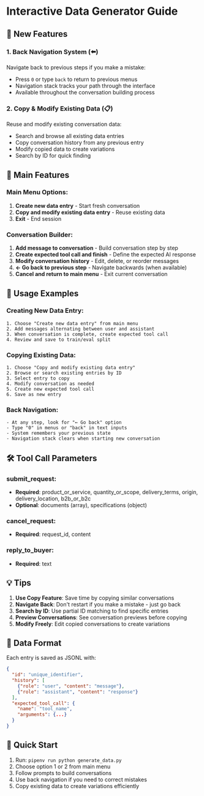 # Interactive Data Generator Guide

## 🚀 New Features

### 1. Back Navigation System (⬅️)
Navigate back to previous steps if you make a mistake:
- Press `0` or type `back` to return to previous menus
- Navigation stack tracks your path through the interface
- Available throughout the conversation building process

### 2. Copy & Modify Existing Data (📋)
Reuse and modify existing conversation data:
- Search and browse all existing data entries
- Copy conversation history from any previous entry
- Modify copied data to create variations
- Search by ID for quick finding

## 🎯 Main Features

### Main Menu Options:
1. **Create new data entry** - Start fresh conversation
2. **Copy and modify existing data entry** - Reuse existing data
3. **Exit** - End session

### Conversation Builder:
1. **Add message to conversation** - Build conversation step by step
2. **Create expected tool call and finish** - Define the expected AI response
3. **Modify conversation history** - Edit, delete, or reorder messages
4. **← Go back to previous step** - Navigate backwards (when available)
5. **Cancel and return to main menu** - Exit current conversation

## 📝 Usage Examples

### Creating New Data Entry:
```
1. Choose "Create new data entry" from main menu
2. Add messages alternating between user and assistant
3. When conversation is complete, create expected tool call
4. Review and save to train/eval split
```

### Copying Existing Data:
```
1. Choose "Copy and modify existing data entry"
2. Browse or search existing entries by ID
3. Select entry to copy
4. Modify conversation as needed
5. Create new expected tool call
6. Save as new entry
```

### Back Navigation:
```
- At any step, look for "← Go back" option
- Type "0" in menus or "back" in text inputs
- System remembers your previous state
- Navigation stack clears when starting new conversation
```

## 🛠️ Tool Call Parameters

### submit_request:
- **Required**: product_or_service, quantity_or_scope, delivery_terms, origin, delivery_location, b2b_or_b2c
- **Optional**: documents (array), specifications (object)

### cancel_request:
- **Required**: request_id, content

### reply_to_buyer:
- **Required**: text

## 💡 Tips

1. **Use Copy Feature**: Save time by copying similar conversations
2. **Navigate Back**: Don't restart if you make a mistake - just go back
3. **Search by ID**: Use partial ID matching to find specific entries
4. **Preview Conversations**: See conversation previews before copying
5. **Modify Freely**: Edit copied conversations to create variations

## 🎨 Data Format

Each entry is saved as JSONL with:
```json
{
  "id": "unique_identifier", 
  "history": [
    {"role": "user", "content": "message"},
    {"role": "assistant", "content": "response"}
  ],
  "expected_tool_call": {
    "name": "tool_name",
    "arguments": {...}
  }
}
```

## 🏃 Quick Start

1. Run: `pipenv run python generate_data.py`
2. Choose option 1 or 2 from main menu
3. Follow prompts to build conversations
4. Use back navigation if you need to correct mistakes
5. Copy existing data to create variations efficiently